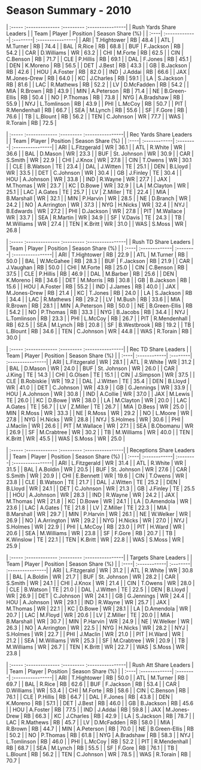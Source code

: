 # Season Summary - 2010

| :----- :-------------- :--------- :----------------|
|              Rush Yards Share Leaders              |
| Team | Player        | Position | Season Share (%) |
| :----| :-------------| :--------| :----------------|
| ARI  | T.Hightower   | RB       | 48.4             |
| ATL  | M.Turner      | RB       | 74.4             |
| BAL  | R.Rice        | RB       | 68.8             |
| BUF  | F.Jackson     | RB       | 54.2             |
| CAR  | D.Williams    | WR       | 63.2             |
| CHI  | M.Forte       | RB       | 62.5             |
| CIN  | C.Benson      | RB       | 71.7             |
| CLE  | P.Hillis      | RB       | 69.1             |
| DAL  | F.Jones       | RB       | 45.1             |
| DEN  | K.Moreno      | RB       | 56.5             |
| DET  | J.Best        | RB       | 43.3             |
| GB   | B.Jackson     | RB       | 42.6             |
| HOU  | A.Foster      | RB       | 82.0             |
| IND  | J.Addai       | RB       | 66.6             |
| JAX  | M.Jones-Drew  | RB       | 64.0             |
| KC   | J.Charles     | RB       | 59.1             |
| LA   | S.Jackson     | RB       | 81.6             |
| LAC  | R.Mathews     | RB       | 52.2             |
| LV   | D.McFadden    | RB       | 54.2             |
| MIA  | R.Brown       | RB       | 43.9             |
| MIN  | A.Peterson    | RB       | 71.4             |
| NE   | B.Green-Ellis | RB       | 50.4             |
| NO   | P.Thomas      | RB       | 73.8             |
| NYG  | A.Bradshaw    | RB       | 55.9             |
| NYJ  | L.Tomlinson   | RB       | 43.9             |
| PHI  | L.McCoy       | RB       | 50.7             |
| PIT  | R.Mendenhall  | RB       | 66.7             |
| SEA  | M.Lynch       | RB       | 55.6             |
| SF   | F.Gore        | RB       | 76.6             |
| TB   | L.Blount      | RB       | 56.2             |
| TEN  | C.Johnson     | WR       | 77.7             |
| WAS  | R.Torain      | RB       | 72.5             |

| :----- :------------- :--------- :----------------|
|              Rec Yards Share Leaders              |
| Team | Player       | Position | Season Share (%) |
| :----| :------------| :--------| :----------------|
| ARI  | L.Fitzgerald | WR       | 36.1             |
| ATL  | R.White      | WR       | 36.6             |
| BAL  | D.Mason      | WR       | 23.3             |
| BUF  | St. Johnson  | WR       | 30.9             |
| CAR  | S.Smith      | WR       | 22.9             |
| CHI  | J.Knox       | WR       | 27.8             |
| CIN  | T.Owens      | WR       | 30.1             |
| CLE  | B.Watson     | TE       | 23.4             |
| DAL  | J.Witten     | TE       | 25.1             |
| DEN  | B.Lloyd      | WR       | 33.5             |
| DET  | C.Johnson    | WR       | 30.4             |
| GB   | J.Finley     | TE       | 30.4             |
| HOU  | A.Johnson    | WR       | 33.8             |
| IND  | R.Wayne      | WR       | 27.7             |
| JAX  | M.Thomas     | WR       | 23.7             |
| KC   | D.Bowe       | WR       | 32.9             |
| LA   | M.Clayton    | WR       | 25.1             |
| LAC  | A.Gates      | TE       | 25.7             |
| LV   | Z.Miller     | TE       | 22.4             |
| MIA  | B.Marshall   | WR       | 32.1             |
| MIN  | P.Harvin     | WR       | 28.5             |
| NE   | D.Branch     | WR       | 24.2             |
| NO   | A.Arrington  | WR       | 37.3             |
| NYG  | H.Nicks      | WR       | 32.4             |
| NYJ  | B.Edwards    | WR       | 27.2             |
| PHI  | D.Jackson    | WR       | 27.8             |
| PIT  | M.Wallace    | WR       | 33.7             |
| SEA  | R.Martin     | WR       | 34.9             |
| SF   | V.Davis      | TE       | 24.3             |
| TB   | M.Williams   | WR       | 27.4             |
| TEN  | K.Britt      | WR       | 31.0             |
| WAS  | S.Moss       | WR       | 26.8             |

| :----- :-------------- :--------- :----------------|
|               Rush TD Share Leaders                |
| Team | Player        | Position | Season Share (%) |
| :----| :-------------| :--------| :----------------|
| ARI  | T.Hightower   | RB       | 22.9             |
| ATL  | M.Turner      | RB       | 50.0             |
| BAL  | W.McGahee     | RB       | 28.3             |
| BUF  | F.Jackson     | RB       | 21.9             |
| CAR  | J.Vaughan     | RB       | 50.0             |
| CHI  | M.Forte       | RB       | 25.0             |
| CIN  | C.Benson      | RB       | 37.5             |
| CLE  | P.Hillis      | RB       | 46.9             |
| DAL  | M.Barber      | RB       | 25.6             |
| DEN  | K.Moreno      | RB       | 34.6             |
| DET  | M.Morris      | RB       | 30.8             |
| GB   | B.Jackson     | RB       | 15.6             |
| HOU  | A.Foster      | RB       | 55.2             |
| IND  | J.James       | RB       | 40.0             |
| JAX  | M.Jones-Drew  | RB       | 21.4             |
| KC   | T.Jones       | RB       | 24.0             |
| LA   | S.Jackson     | RB       | 34.4             |
| LAC  | R.Mathews     | RB       | 29.2             |
| LV   | M.Bush        | RB       | 33.6             |
| MIA  | R.Brown       | RB       | 28.1             |
| MIN  | A.Peterson    | RB       | 50.0             |
| NE   | B.Green-Ellis | RB       | 54.2             |
| NO   | P.Thomas      | RB       | 33.3             |
| NYG  | B.Jacobs      | RB       | 34.4             |
| NYJ  | L.Tomlinson   | RB       | 23.3             |
| PHI  | L.McCoy       | RB       | 26.7             |
| PIT  | R.Mendenhall  | RB       | 62.5             |
| SEA  | M.Lynch       | RB       | 20.8             |
| SF   | B.Westbrook   | RB       | 19.2             |
| TB   | L.Blount      | RB       | 34.6             |
| TEN  | C.Johnson     | WR       | 44.8             |
| WAS  | R.Torain      | RB       | 30.0             |

| :----- :------------- :--------- :----------------|
|                Rec TD Share Leaders               |
| Team | Player       | Position | Season Share (%) |
| :----| :------------| :--------| :----------------|
| ARI  | L.Fitzgerald | WR       | 28.1             |
| ATL  | R.White      | WR       | 31.2             |
| BAL  | D.Mason      | WR       | 24.0             |
| BUF  | St. Johnson  | WR       | 26.0             |
| CAR  | J.King       | TE       | 14.3             |
| CHI  | G.Olsen      | TE       | 15.1             |
| CIN  | J.Simpson    | WR       | 37.5             |
| CLE  | B.Robiskie   | WR       | 19.2             |
| DAL  | J.Witten     | TE       | 35.4             |
| DEN  | B.Lloyd      | WR       | 41.0             |
| DET  | C.Johnson    | WR       | 43.9             |
| GB   | G.Jennings   | WR       | 33.9             |
| HOU  | A.Johnson    | WR       | 30.8             |
| IND  | A.Collie     | WR       | 37.0             |
| JAX  | M.Lewis      | TE       | 26.0             |
| KC   | D.Bowe       | WR       | 38.0             |
| LA   | M.Clayton    | WR       | 20.0             |
| LAC  | A.Gates      | TE       | 56.7             |
| LV   | Z.Miller     | TE       | 26.7             |
| MIA  | D.Bess       | WR       | 25.0             |
| MIN  | R.Moss       | WR       | 33.3             |
| NE   | R.Moss       | WR       | 29.2             |
| NO   | L.Moore      | WR       | 27.8             |
| NYG  | H.Nicks      | WR       | 28.8             |
| NYJ  | S.Holmes     | WR       | 30.6             |
| PHI  | J.Maclin     | WR       | 26.6             |
| PIT  | M.Wallace    | WR       | 27.1             |
| SEA  | B.Obomanu    | WR       | 26.9             |
| SF   | M.Crabtree   | WR       | 30.2             |
| TB   | M.Williams   | WR       | 40.0             |
| TEN  | K.Britt      | WR       | 45.5             |
| WAS  | S.Moss       | WR       | 25.0             |

| :----- :------------- :--------- :----------------|
|              Receptions Share Leaders             |
| Team | Player       | Position | Season Share (%) |
| :----| :------------| :--------| :----------------|
| ARI  | L.Fitzgerald | WR       | 31.4             |
| ATL  | R.White      | WR       | 31.5             |
| BAL  | A.Boldin     | WR       | 20.5             |
| BUF  | St. Johnson  | WR       | 27.6             |
| CAR  | S.Smith      | WR       | 20.9             |
| CHI  | E.Bennett    | WR       | 19.6             |
| CIN  | T.Owens      | WR       | 23.8             |
| CLE  | B.Watson     | TE       | 21.7             |
| DAL  | J.Witten     | TE       | 25.2             |
| DEN  | B.Lloyd      | WR       | 24.1             |
| DET  | C.Johnson    | WR       | 21.3             |
| GB   | J.Finley     | TE       | 25.5             |
| HOU  | A.Johnson    | WR       | 28.3             |
| IND  | R.Wayne      | WR       | 24.2             |
| JAX  | M.Thomas     | WR       | 21.8             |
| KC   | D.Bowe       | WR       | 24.1             |
| LA   | D.Amendola   | WR       | 23.6             |
| LAC  | A.Gates      | TE       | 21.8             |
| LV   | Z.Miller     | TE       | 22.3             |
| MIA  | B.Marshall   | WR       | 29.7             |
| MIN  | P.Harvin     | WR       | 26.1             |
| NE   | W.Welker     | WR       | 26.9             |
| NO   | A.Arrington  | WR       | 29.2             |
| NYG  | H.Nicks      | WR       | 27.0             |
| NYJ  | S.Holmes     | WR       | 22.9             |
| PHI  | L.McCoy      | RB       | 23.0             |
| PIT  | H.Ward       | WR       | 20.6             |
| SEA  | M.Williams   | WR       | 23.8             |
| SF   | F.Gore       | RB       | 20.7             |
| TB   | K.Winslow    | TE       | 22.1             |
| TEN  | K.Britt      | WR       | 22.8             |
| WAS  | S.Moss       | WR       | 25.9             |

| :----- :------------- :--------- :----------------|
|               Targets Share Leaders               |
| Team | Player       | Position | Season Share (%) |
| :----| :------------| :--------| :----------------|
| ARI  | L.Fitzgerald | WR       | 31.2             |
| ATL  | R.White      | WR       | 30.8             |
| BAL  | A.Boldin     | WR       | 21.7             |
| BUF  | St. Johnson  | WR       | 28.2             |
| CAR  | S.Smith      | WR       | 24.1             |
| CHI  | J.Knox       | WR       | 21.4             |
| CIN  | T.Owens      | WR       | 28.0             |
| CLE  | B.Watson     | TE       | 21.0             |
| DAL  | J.Witten     | TE       | 22.5             |
| DEN  | B.Lloyd      | WR       | 26.9             |
| DET  | C.Johnson    | WR       | 24.1             |
| GB   | G.Jennings   | WR       | 24.4             |
| HOU  | A.Johnson    | WR       | 29.1             |
| IND  | R.Wayne      | WR       | 25.7             |
| JAX  | M.Thomas     | WR       | 22.1             |
| KC   | D.Bowe       | WR       | 28.1             |
| LA   | D.Amendola   | WR       | 20.7             |
| LAC  | M.Floyd      | WR       | 20.6             |
| LV   | Z.Miller     | TE       | 20.0             |
| MIA  | B.Marshall   | WR       | 30.7             |
| MIN  | P.Harvin     | WR       | 24.9             |
| NE   | W.Welker     | WR       | 26.3             |
| NO   | A.Arrington  | WR       | 22.5             |
| NYG  | H.Nicks      | WR       | 28.2             |
| NYJ  | S.Holmes     | WR       | 22.7             |
| PHI  | J.Maclin     | WR       | 21.0             |
| PIT  | H.Ward       | WR       | 21.2             |
| SEA  | M.Williams   | WR       | 25.3             |
| SF   | M.Crabtree   | WR       | 20.9             |
| TB   | M.Williams   | WR       | 26.7             |
| TEN  | K.Britt      | WR       | 22.7             |
| WAS  | S.Moss       | WR       | 23.8             |

| :----- :-------------- :--------- :----------------|
|               Rush Att Share Leaders               |
| Team | Player        | Position | Season Share (%) |
| :----| :-------------| :--------| :----------------|
| ARI  | T.Hightower   | RB       | 50.0             |
| ATL  | M.Turner      | RB       | 69.7             |
| BAL  | R.Rice        | RB       | 62.6             |
| BUF  | F.Jackson     | RB       | 53.4             |
| CAR  | D.Williams    | WR       | 53.4             |
| CHI  | M.Forte       | RB       | 58.6             |
| CIN  | C.Benson      | RB       | 76.1             |
| CLE  | P.Hillis      | RB       | 64.7             |
| DAL  | F.Jones       | RB       | 43.8             |
| DEN  | K.Moreno      | RB       | 57.1             |
| DET  | J.Best        | RB       | 46.0             |
| GB   | B.Jackson     | RB       | 45.6             |
| HOU  | A.Foster      | RB       | 77.5             |
| IND  | J.Addai       | RB       | 59.8             |
| JAX  | M.Jones-Drew  | RB       | 66.3             |
| KC   | J.Charles     | RB       | 42.9             |
| LA   | S.Jackson     | RB       | 78.7             |
| LAC  | R.Mathews     | RB       | 45.7             |
| LV   | D.McFadden    | RB       | 58.0             |
| MIA  | R.Brown       | RB       | 44.7             |
| MIN  | A.Peterson    | RB       | 70.0             |
| NE   | B.Green-Ellis | RB       | 50.2             |
| NO   | P.Thomas      | RB       | 61.8             |
| NYG  | A.Bradshaw    | RB       | 58.3             |
| NYJ  | L.Tomlinson   | RB       | 46.0             |
| PHI  | L.McCoy       | RB       | 52.2             |
| PIT  | R.Mendenhall  | RB       | 68.7             |
| SEA  | M.Lynch       | RB       | 55.5             |
| SF   | F.Gore        | RB       | 76.1             |
| TB   | L.Blount      | RB       | 56.2             |
| TEN  | C.Johnson     | WR       | 78.5             |
| WAS  | R.Torain      | RB       | 70.7             |

